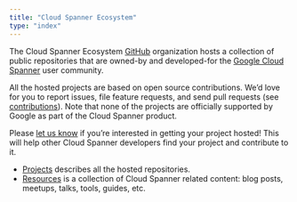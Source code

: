 ```yaml
---
title: "Cloud Spanner Ecosystem"
type: "index"
---
```


The Cloud Spanner Ecosystem [GitHub](https://github.com/cloudspannerecosystem)
organization hosts a collection of public
repositories that are owned-by and
developed-for the [Google Cloud Spanner](https://cloud.google.com/spanner)
user community.

All the hosted projects are based on open source contributions.
We’d love for you to report issues, file feature requests,
and send pull requests (see [contributions](/contributing)).
Note that none of the projects are officially supported by Google
as part of the Cloud Spanner product.

Please [let us know](https://gitter.im/cloudspannerecosystem/community)
if you’re interested in getting your project hosted! This will help other
Cloud Spanner developers find your project and contribute to it.

* [Projects](/projects) describes all the hosted repositories.
* [Resources](/resources) is a collection of Cloud Spanner related content:
  blog posts, meetups, talks, tools, guides, etc.
